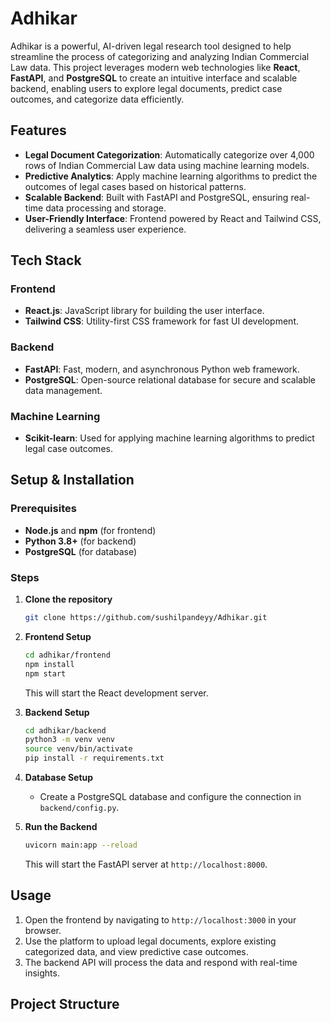 # Adhikar

Adhikar is a powerful, AI-driven legal research tool designed to help streamline the process of categorizing and analyzing Indian Commercial Law data. This project leverages modern web technologies like **React**, **FastAPI**, and **PostgreSQL** to create an intuitive interface and scalable backend, enabling users to explore legal documents, predict case outcomes, and categorize data efficiently.

## Features

- **Legal Document Categorization**: Automatically categorize over 4,000 rows of Indian Commercial Law data using machine learning models.
- **Predictive Analytics**: Apply machine learning algorithms to predict the outcomes of legal cases based on historical patterns.
- **Scalable Backend**: Built with FastAPI and PostgreSQL, ensuring real-time data processing and storage.
- **User-Friendly Interface**: Frontend powered by React and Tailwind CSS, delivering a seamless user experience.

## Tech Stack

### Frontend
- **React.js**: JavaScript library for building the user interface.
- **Tailwind CSS**: Utility-first CSS framework for fast UI development.
  
### Backend
- **FastAPI**: Fast, modern, and asynchronous Python web framework.
- **PostgreSQL**: Open-source relational database for secure and scalable data management.

### Machine Learning
- **Scikit-learn**: Used for applying machine learning algorithms to predict legal case outcomes.
  
## Setup & Installation

### Prerequisites

- **Node.js** and **npm** (for frontend)
- **Python 3.8+** (for backend)
- **PostgreSQL** (for database)

### Steps

1. **Clone the repository**

    ```bash
    git clone https://github.com/sushilpandeyy/Adhikar.git
    ```

2. **Frontend Setup**

    ```bash
    cd adhikar/frontend
    npm install
    npm start
    ```

    This will start the React development server.

3. **Backend Setup**

    ```bash
    cd adhikar/backend
    python3 -m venv venv
    source venv/bin/activate
    pip install -r requirements.txt
    ```

4. **Database Setup**

    - Create a PostgreSQL database and configure the connection in `backend/config.py`.

5. **Run the Backend**

    ```bash
    uvicorn main:app --reload
    ```

    This will start the FastAPI server at `http://localhost:8000`.

## Usage

1. Open the frontend by navigating to `http://localhost:3000` in your browser.
2. Use the platform to upload legal documents, explore existing categorized data, and view predictive case outcomes.
3. The backend API will process the data and respond with real-time insights.

## Project Structure

